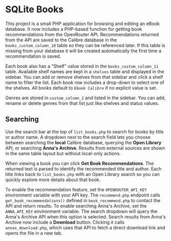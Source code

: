 # SQLite Books

This project is a small PHP application for browsing and editing an eBook database. It now includes a PHP-based function for getting book recommendations from the OpenRouter API. Recommendations returned from the API are saved to the Calibre database in the `books_custom_column_10` table so they can be referenced later. If this table is missing from your database it will be created automatically the first time a recommendation is saved.

Each book also has a "Shelf" value stored in the `books_custom_column_11` table. Available shelf names are kept in a `shelves` table and displayed in the sidebar. You can add or remove shelves from that sidebar and click a shelf name to filter the list. Each book row includes a drop-down to select one of the shelves. All books default to `Ebook Calibre` if no explicit value is set.

Genres are stored in `custom_column_2` and listed in the sidebar. You can add,
rename or delete genres from that list just like shelves and status values.

## Searching

Use the search bar at the top of `list_books.php` to search for books by title or author name. A dropdown next to the search field lets you choose between searching the **local** Calibre database, querying the **Open Library** API, or searching **Anna's Archive**. Results from external sources are shown in the same table layout but without local-only actions.

When viewing a book you can click **Get Book Recommendations**. The returned text is parsed to identify
the recommended title and author. Each title links back to `list_books.php` with an Open Library search
so you can quickly explore more details about that book.

To enable the recommendation feature, set the `OPENROUTER_API_KEY` environment variable with your API key. The `recommend.php` endpoint calls `get_book_recommendations()` defined in `book_recommend.php` to contact the API and return results.
To enable searching Anna's Archive, set the `ANNA_API_KEY` environment variable. The search dropdown will query the Anna's Archive API when this option is selected. Search results from Anna's Archive now include a **Download** button. Clicking it calls `annas_download.php`, which uses that API to fetch a direct download link and opens the file in a new tab.
